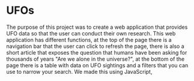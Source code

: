 # UFOs

The purpose of this project was to create a web application that provides UFO data so that the user can conduct their own research. This web application has different functions, at the top of the page there is a navigation bar that the user can click to refresh the page, there is also a short article that exposes the question that humans have been asking for thousands of years "Are we alone in the universe?", at the bottom of the page there is a table with data on UFO sightings and a filters that you can use to narrow your search.
We made this using JavaScript, 
